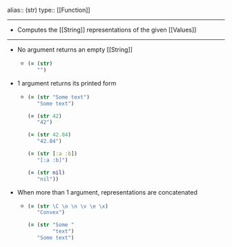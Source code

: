 alias:: (str)
type:: [[Function]]

- ---
- Computes the [[String]] representations of the given [[Values]]
- ---
- No argument returns an empty [[String]]
	- ``` clojure
	  (= (str)
	     "")
	  ```
- 1 argument returns its printed form
	- ``` clojure
	  (= (str "Some text")
	     "Some text")
	  
	  (= (str 42)
	     "42")
	  
	  (= (str 42.84)
	     "42.84")
	  
	  (= (str [:a :b])
	     "[:a :b]")
	  
	  (= (str nil)
	     "nil"))
	  ```
- When more than 1 argument, representations are concatenated
	- ``` clojure
	  (= (str \C \o \n \v \e \x)
	     "Convex")
	  
	  (= (str "Some "
	          "text")
	     "Some text")
	  ```